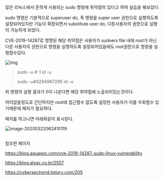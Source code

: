 많은 리눅스에서 흔하게 사용되는 sudo 명령에 취약점이 있다고 하여 실습을 해보았다.



sudo 명령은 기본적으로 superuser do, 즉 명령을 super user 권한으로 실행하도록 설정되어있지만 기능이 확장되면서 substitute user do, 다른사용자의 권한으로 실행이 가능하게 되었다. 



CVE-2019-14287로 명명된 해당 취약점은 사용자가 sudoers file 내에 root가 아닌 다른 사용자의 권한으로 명령을 실행하도록 설정되어있음에도 root권한으로 명령을 실행할수있다.

![img](C:\Users\BOSAN1\Documents\GitHub\chanwooo.github.io\images\994E863B5DA5830A23)



> sudo -u #-1 id -u
>
> sudo –u#4294967295 id -u

위 명령의 실행 결과가 0이 나온다면 해당 취약점에 노출되어있는것이다.



어이없을정도로 간단하지만 root에 접근할수 없도록 설정한 사용자가 이를 우회할수 있기때문에 패치가 필요하다.





패치를 하고나면 아래와같이 표시된다.

![image-20200322062410119](C:\Users\BOSAN1\Documents\GitHub\chanwooo.github.io\images\image-20200322062410119.png)







##  









참조한 페이지

https://blog.aquasec.com/cve-2019-14287-sudo-linux-vulnerability

https://blog.alyac.co.kr/2557

https://cybersectrend.tistory.com/205

